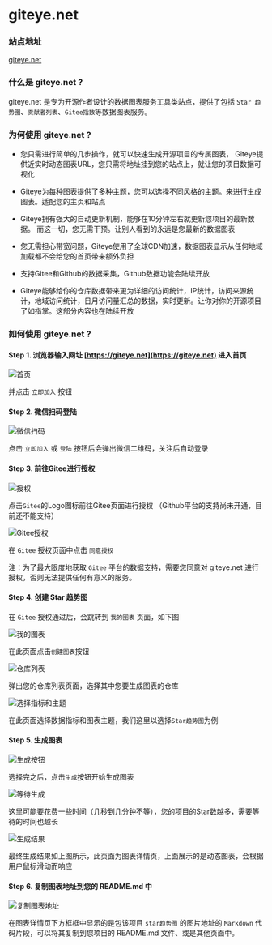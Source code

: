 # giteye.net

### 站点地址

[giteye.net](https://giteye.net/)

### 什么是 giteye.net ?

giteye.net 是专为开源作者设计的数据图表服务工具类站点，提供了包括 `Star 趋势图`、`贡献者列表`、`Gitee指数`等数据图表服务。

### 为何使用 giteye.net ?

- 您只需进行简单的几步操作，就可以快速生成开源项目的专属图表， Giteye提供近实时动态图表URL，您只需将地址挂到您的站点上，就让您的项目数据可视化
  
- Giteye为每种图表提供了多种主题，您可以选择不同风格的主题。来进行生成图表。适配您的主页和站点

- Giteye拥有强大的自动更新机制，能够在10分钟左右就更新您项目的最新数据。 而这一切，您无需干预。让别人看到的永远是您最新的数据图表

- 您无需担心带宽问题，Giteye使用了全球CDN加速，数据图表显示从任何地域加载都不会给您的首页带来额外负担

- 支持Gitee和Github的数据采集，Github数据功能会陆续开放

- Giteye能够给你的仓库数据带来更为详细的访问统计，IP统计，访问来源统计，地域访问统计，日月访问量汇总的数据，实时更新。让你对你的开源项目了如指掌。这部分内容也在陆续开放


### 如何使用 giteye.net ?

#### Step 1. 浏览器输入网址 [https://giteye.net](https://giteye.net) 进入首页

![首页](/asset/img/shouye.png)

并点击 `立即加入` 按钮

#### Step 2. 微信扫码登陆

![微信扫码](/asset/img/wx_saoma.png)

点击 `立即加入` 或 `登陆` 按钮后会弹出微信二维码，关注后自动登录

#### Step 3. 前往Gitee进行授权

![授权](/asset/img/shouquan.png)

点击`Gitee`的Logo图标前往Gitee页面进行授权 （Github平台的支持尚未开通，目前还不能支持）

![Gitee授权](/asset/img/gitee_shouquan.png)

在 `Gitee` 授权页面中点击 `同意授权`

注：为了最大限度地获取 `Gitee` 平台的数据支持，需要您同意对 giteye.net 进行授权，否则无法提供任何有意义的服务。

#### Step 4. 创建 Star 趋势图

在 `Gitee` 授权通过后，会跳转到 `我的图表` 页面，如下图

![我的图表](/asset/img/create_chart_1.png)

在此页面点击`创建图表`按钮

![仓库列表](/asset/img/repo_list.png)

弹出您的仓库列表页面，选择其中您要生成图表的仓库

![选择指标和主题](/asset/img/create_chart_2.png)

在此页面选择数据指标和图表主题，我们这里以选择`Star趋势图`为例


#### Step 5. 生成图表

![生成按钮](/asset/img/shengcheng.png)

选择完之后，点击`生成`按钮开始生成图表

![等待生成](/asset/img/dengdai.png)

这里可能要花费一些时间（几秒到几分钟不等），您的项目的Star数越多，需要等待的时间也越长

![生成结果](/asset/img/jeiguo.png)

最终生成结果如上图所示，此页面为图表详情页，上面展示的是动态图表，会根据用户鼠标滑动而响应

#### Step 6. 复制图表地址到您的 README.md 中

![复制图表地址](/asset/img/fuzhi.png)

在图表详情页下方框框中显示的是包该项目 `star趋势图` 的图片地址的 `Markdown` 代码片段，可以将其复制到您项目的 README.md 文件、或是其他页面中。



